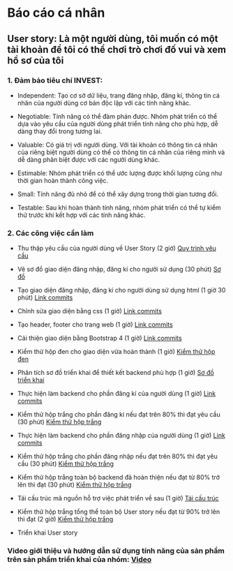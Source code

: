 ﻿# Báo cáo cá nhân

## User story: Là một người dùng, tôi muốn có một tài khoản để tôi có thể chơi trò chơi đố vui và xem hồ sơ của tôi

### 1. Đảm bảo tiêu chí INVEST:

- Independent: Tạo cơ sở dữ liệu, trang đăng nhập, đăng kí, thông tin cá nhân của người dùng cơ bản độc lập với các tính năng khác.

- Negotiable: Tính năng có thể đàm phán được. Nhóm phát triển có thể dựa vào yêu cầu của người dùng phát triển tính năng cho phù hợp, dễ dàng thay đổi trong tương lai.

- Valuable: Có giá trị với người dùng. Với tài khoản có thông tin cá nhân của riêng biệt người dùng có thể có thông tin cá nhân của riêng mình và dễ dàng phân biệt được với các người dùng khác.

- Estimable: Nhóm phát triển có thể ước lượng được khối lượng cũng như thời gian hoàn thành công việc.

- Small: Tính năng đủ nhỏ để có thể xây dựng trong thời gian tương đối.

- Testable: Sau khi hoàn thành tính năng, nhóm phát triển có thể tự kiểm thử trước khi kết hợp với các tính năng khác.

### 2. Các công việc cần làm

- Thu thập yêu cầu của người dùng về User Story (2 giờ) [Quy trình yêu cầu](https://docs.google.com/document/d/1a4i_31R8WBUAnF91syr1FwBpKoAiTY6rEJt1xWjb74M/edit#heading=h.4e8vcw2o7pg2)

- Vẽ sơ đồ giao diện đăng nhập, đăng kí cho người sử dụng (30 phút) [Sơ đồ](https://docs.google.com/document/d/1a4i_31R8WBUAnF91syr1FwBpKoAiTY6rEJt1xWjb74M/edit#heading=h.gk2kwayhjxq4)

- Tạo giao diện đăng nhập, đăng kí cho người dùng sử dụng html (1 giờ 30 phút) [Link commits](https://github.com/19team/INT2208-8-2019/commits?author=lyminhnghia)

- Chỉnh sửa giao diện bằng css (1 giờ) [Link commits](https://github.com/19team/INT2208-8-2019/commits?author=lyminhnghia)

- Tạo header, footer cho trang web (1 giờ)  [Link commits](https://github.com/19team/INT2208-8-2019/commits?author=lyminhnghia)

- Cải thiện giao diện bằng Bootstrap 4 (1 giờ) [Link commits](https://github.com/19team/INT2208-8-2019/commits?author=lyminhnghia)

- Kiểm thử hộp đen cho giao diện vừa hoàn thành (1 giờ) [Kiểm thử hộp đen](https://docs.google.com/document/d/1a4i_31R8WBUAnF91syr1FwBpKoAiTY6rEJt1xWjb74M/edit#heading=h.zhrswbsdiifd)

- Phân tích sơ đồ triển khai để thiết kết backend phù hợp (1 giờ) [Sơ đồ triển khai](https://docs.google.com/document/d/1a4i_31R8WBUAnF91syr1FwBpKoAiTY6rEJt1xWjb74M/edit#heading=h.hek2lfox7ly0)

- Thực hiện làm backend cho phần đăng kí của người dùng (1 giờ) [Link commits](https://github.com/19team/INT2208-8-2019/commits?author=lyminhnghia)

- Kiểm thử hộp trắng cho phần đăng kí nếu đạt trên 80% thì đạt yêu cầu (30 phút) [Kiểm thử hộp trắng](https://docs.google.com/document/d/1a4i_31R8WBUAnF91syr1FwBpKoAiTY6rEJt1xWjb74M/edit#heading=h.ryzy80x4sqk1)

- Thực hiện làm backend cho phần đăng nhập của người dùng (1 giờ) [Link commits](https://github.com/19team/INT2208-8-2019/commits?author=lyminhnghia)

- Kiểm thử hộp trắng cho phần đăng nhập nếu đạt trên 80% thì đạt yêu cầu (30 phút) [Kiểm thử hộp trắng](https://docs.google.com/document/d/1a4i_31R8WBUAnF91syr1FwBpKoAiTY6rEJt1xWjb74M/edit#heading=h.ryzy80x4sqk1)

- Kiểm thử hộp trắng toàn bộ backend đã hoàn thiện nếu đạt từ 80% trở lên thì đạt (30 phút) [Kiểm thử hộp trắng](https://docs.google.com/document/d/1a4i_31R8WBUAnF91syr1FwBpKoAiTY6rEJt1xWjb74M/edit#heading=h.ryzy80x4sqk1)

- Tái cấu trúc mã nguồn hỗ trợ việc phát triển về sau (1 giờ) [Tái cấu trúc](https://docs.google.com/document/d/1a4i_31R8WBUAnF91syr1FwBpKoAiTY6rEJt1xWjb74M/edit#heading=h.bxti8dsihgwm)

- Kiểm thử hộp trắng tổng thể toàn bộ User story nếu đạt từ 90% trở lên thì đạt (2 giờ) [Kiểm thử hộp trắng](https://docs.google.com/document/d/1a4i_31R8WBUAnF91syr1FwBpKoAiTY6rEJt1xWjb74M/edit#heading=h.ryzy80x4sqk1)

- Triển khai User story

### Video giới thiệu và hướng dẫn sử dụng tính năng của sản phẩm trên sản phẩm triển khai của nhóm: [Video](https://youtu.be/FbFcPiUAPEI)
